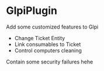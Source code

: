 # GlpiPlugin
 Add some customized features to Glpi
 - Change Ticket Entity
 - Link consumables to Ticket
 - Control computers cleaning

Contain some security failures hehe
